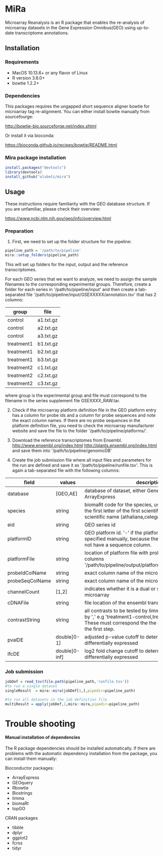 # MiRa
Microarray Reanalysis is an R package that enables the re-analysis of microarray datasets in the Gene Expression Omnibus(GEO) using up-to-date transcriptome annotations.

## Installation

### Requirements

* MacOS 10.13.6+ or any flavor of Linux
* R version 3.6.0+
* bowtie 1.2.2+

### Dependencies

This packages requires the ungapped short sequence aligner bowtie for microarray tag re-alignment. You can either install bowtie manually from sourcefourge:

http://bowtie-bio.sourceforge.net/index.shtml

Or install it via bioconda:

https://bioconda.github.io/recipes/bowtie/README.html

### Mira package installation

```R
install.packages("devtools")
library(devtools)
install_github("alxbetz/mira")
```

## Usage

These instructions require familiarity with the GEO database structure. If you are unfamiliar, please check their overview:

https://www.ncbi.nlm.nih.gov/geo/info/overview.html

### Preparation

1. First, we need to set up the folder structure for the pipeline:
```R
pipeline_path = '/path/to/pipeline'
mira::setup_folders(pipeline_path)
```
This will set up folders for the input, output and the reference transcriptomes.

For each GEO series that we want to analyze, we need to assign the sample filenames to the corresponding experimental groups. Therefore, create a folder for each series in '/path/to/pipeline/input' and then create a tab-separated file  '/path/to/pipeline/input/GSEXXXXX/annotation.tsv' that has 2 columns:

group | file
-----|-----
control | a1.txt.gz
control | a2.txt.gz
control | a3.txt.gz
treatment1 | b1.txt.gz
treatment1 | b2.txt.gz
treatment1 | b3.txt.gz
treatment2 | c1.txt.gz
treatment2 | c2.txt.gz
treatment2 | c3.txt.gz
  
where group is the experimental group and file must correspond to the filename in the series supplement file GSEXXXX_RAW.tar.

2. Check if the microarray platform definition file in the GEO platform entry has a column for probe ids and a column for probe sequences and note the exact column names. If there are no probe sequences in the platform definition file, you need to check the microarray manufacturer website and save the file to the folder '/path/to/pipeline/platforms/'.

3. Download the reference transcriptomes 
from Ensembl.
http://www.ensembl.org/index.html
http://plants.ensembl.org/index.html
and save them into
'/path/to/pipeline/genomicDB'

4. Create the job submission file where all input files and parameters for the run are defined and save it as '/path/to/pipeline/runfile.tsv'. This is again a tab-separated file with the following columns:


field | values | description
-----|----- | -----
database| [GEO,AE] | database of dataset, either Gene Expression Omnibus or ArrayExpress
species| string | biomaRt code for the species, usually a concatenation of the first letter of the first scientific name and the last scientific name (athaliana,celegans,drerio)
eid| string | GEO series id
platformID| string | GEO platform id. '-' if the platform file needs to be specified manually, because the GEO platform file does not have a sequence column.
platformFile| string | location of platform file with probe_id and sequence columns '/path/to/pipeline/output/platforms/platformFileName.txt'
probeIdColName| string | exact column name of the microarray probe id columns
probeSeqColName| string | exact column name of the microarray sequence
channelCount| [1,2] | indicates whether it is a dual or single channel microarray
cDNAFile| string | file location of the ensembl transcriptome
contrastString| string | all contrasts to be tested by limma and fcros separated by ',' e.g 'treatment1-control,treatment2-control'. These must correspond the the groups you assigned in the first step.
pvalDE| double]0-1] | adjusted p-value cutoff to determine which genes are differentially expressed
lfcDE| double]0-inf] | log2 fold change cutoff to determine which genes are differentially expressed

### Job submission
```R
jobDef = read_tsv(file.path(pipeline_path,'runfile.tsv'))
#to run a single dataset
singleResult  = mira::mira(jobDef[1,],pipedir=pipeline_path)

#to run all datasets in the job definition file
multiResult = apply(jobDef,1,mira::mira,pipedir=pipeline_path)
```

# Trouble shooting

#### Manual installation of dependencies

The R package dependencies should be installed automatically. 
If there are problems with the automatic dependency installation from the package, you can install them manually:

Bioconductor packages:

* ArrayExpress
* GEOquery
* Rbowtie
* Biostrings
* limma
* biomaRt
* topGO

CRAN packages

* tibble
* dplyr
* ggplot2
* fcros
* tidyr





